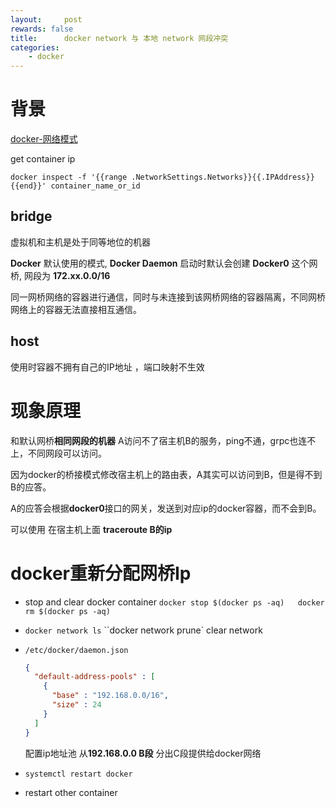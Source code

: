 ```yaml
---
layout:     post
rewards: false
title:      docker network 与 本地 network 网段冲突
categories:
    - docker
---
```



# 背景

[docker-网络模式](https://docs.docker.com/network/#network-drivers)

get container ip

```
docker inspect -f '{{range .NetworkSettings.Networks}}{{.IPAddress}}{{end}}' container_name_or_id	
```





## **bridge**

虚拟机和主机是处于同等地位的机器



**Docker** 默认使用的模式, **Docker Daemon** 启动时默认会创建 **Docker0** 这个网桥, 网段为 **172.xx.0.0/16** 

同一网桥网络的容器进行通信，同时与未连接到该网桥网络的容器隔离，不同网桥网络上的容器无法直接相互通信。

## host

使用时容器不拥有自己的IP地址 ，端口映射不生效





# 现象原理

和默认网桥**相同网段的机器** A访问不了宿主机B的服务，ping不通，grpc也连不上，不同网段可以访问。



因为docker的桥接模式修改宿主机上的路由表，A其实可以访问到B，但是得不到B的应答。

A的应答会根据**docker0**接口的网关，发送到对应ip的docker容器，而不会到B。

可以使用 在宿主机上面 **traceroute B的ip**



#  docker重新分配网桥Ip

- stop and clear docker container  `docker stop $(docker ps -aq)   docker rm $(docker ps -aq)`

- `docker network ls`  ``docker network prune`  clear  network

- `/etc/docker/daemon.json`

  ```json
  {
    "default-address-pools" : [
      {
        "base" : "192.168.0.0/16",
        "size" : 24
      }
    ]
  }
  
  ```

  配置ip地址池  从**192.168.0.0 B段** 分出C段提供给docker网络

- `systemctl restart docker`

- restart other container


